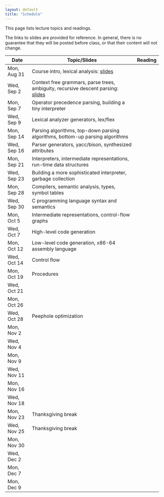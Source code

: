 ```yaml
---
layout: default
title: "Schedule"
---
```


This page lists lecture topics and readings.

The links to slides are provided for reference.  In general, there is no guarantee that they will be posted before class, or that their content will not change.

Date               | Topic/Slides | Reading
------------------ | ------------ | ------------
Mon, Aug 31 | Course intro, lexical analysis: [slides](lectures/lecture01-public.pdf)
Wed, Sep 2 | Context free grammars, parse trees, ambiguity, recursive descent parsing: [slides](lectures/lecture02-public.pdf)
Mon, Sep 7 | Operator precedence parsing, building a tiny interpreter
Wed, Sep 9 | Lexical analyzer generators, lex/flex
Mon, Sep 14 | Parsing algorithms, top-down parsing algorithms, bottom-up parsing algorithms
Wed, Sep 16 | Parser generators, yacc/bison, synthesized attributes
Mon, Sep 21 | Interpreters, intermediate representations, run-time data structures
Wed, Sep 23 | Building a more sophisticated interpreter, garbage collection
Mon, Sep 28 | Compilers, semantic analysis, types, symbol tables
Wed, Sep 30 | C programming language syntax and semantics
Mon, Oct 5 | Intermediate representations, control-flow graphs
Wed, Oct 7 | High-level code generation
Mon, Oct 12 | Low-level code generation, x86-64 assembly language
Wed, Oct 14 | Control flow
Mon, Oct 19 | Procedures
Wed, Oct 21 | 
Mon, Oct 26 | 
Wed, Oct 28 | Peephole optimization
Mon, Nov 2 | 
Wed, Nov 4 | 
Mon, Nov 9 | 
Wed, Nov 11 | 
Mon, Nov 16 | 
Wed, Nov 18 | 
Mon, Nov 23 | Thanksgiving break
Wed, Nov 25 | Thanksgiving break
Mon, Nov 30 | 
Wed, Dec 2 | 
Mon, Dec 7 | 
Mon, Dec 9 | 
